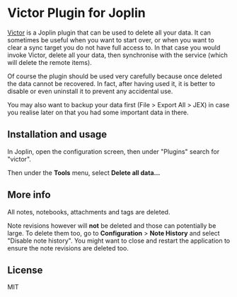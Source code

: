 # Victor Plugin for Joplin

[Victor](https://www.youtube.com/watch?v=QE6eiPD2z-Y) is a Joplin plugin that can be used to delete all your data. It can sometimes be useful when you want to start over, or when you want to clear a sync target you do not have full access to. In that case you would invoke Victor, delete all your data, then synchronise with the service (which will delete the remote items).

Of course the plugin should be used very carefully because once deleted the data cannot be recovered. In fact, after having used it, it is better to disable or even uninstall it to prevent any accidental use.

You may also want to backup your data first (File > Export All > JEX) in case you realise later on that you had some important data in there.

## Installation and usage

In Joplin, open the configuration screen, then under "Plugins" search for "victor".

Then under the **Tools** menu, select **Delete all data...**

## More info

All notes, notebooks, attachments and tags are deleted.

Note revisions however will **not** be deleted and those can potentially be large. To delete them too, go to **Configuration** > **Note History** and select "Disable note history". You might want to close and restart the application to ensure the note revisions are deleted too.

## License

MIT
